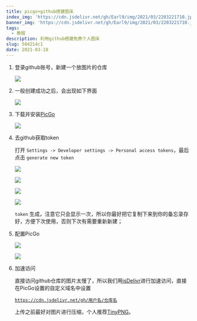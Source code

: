 ```yaml
---
title: picgo+github搭建图床
index_img: 'https://cdn.jsdelivr.net/gh/Earl9/img/2021/03/2203221710.jpg'
banner_img: 'https://cdn.jsdelivr.net/gh/Earl9/img/2021/03/2203221710.jpg'
tags:
  - 教程
description: 利用github搭建免费个人图床
slug: 584214c1
date: 2021-03-18
---
```

1. 登录github账号，新建一个放图片的仓库

   ![](https://cdn.jsdelivr.net/gh/Earl9/img/2021/03/1803181819.png)

2. 一般创建成功之后，会出现如下界面

   ![](https://cdn.jsdelivr.net/gh/Earl9/img/2021/03/1803181820.png)

3. 下载并安装[PicGo](https://molunerfinn.com/PicGo/)

   ![](https://cdn.jsdelivr.net/gh/Earl9/img/2021/03/1803181821.png)

4. 去github获取token

   打开 `Settings -> Developer settings -> Personal access tokens`，最后点击 `generate new token`

   ![](https://cdn.jsdelivr.net/gh/Earl9/img/2021/03/1803181825.png)

   ![](https://cdn.jsdelivr.net/gh/Earl9/img/2021/03/1803181827.png)

   ![](https://cdn.jsdelivr.net/gh/Earl9/img/2021/03/1803181828.png)

   ![](https://cdn.jsdelivr.net/gh/Earl9/img/2021/03/1803181830.png)

   `token` 生成，注意它只会显示一次，所以你最好把它复制下来到你的备忘录存好，方便下次使用，否则下次有需要重新新建；

5. 配置PicGo

   ![](https://cdn.jsdelivr.net/gh/Earl9/img/2021/03/1803181831.png)

   ![](https://cdn.jsdelivr.net/gh/Earl9/img/2021/03/1803181832.png)

6. 加速访问

   直接访问github仓库的图片太慢了，所以我们用[jsDelivr](https://links.jianshu.com/go?to=https%3A%2F%2Fwww.jsdelivr.com%2F)进行加速访问，直接在PicGo设置的自定义域名中设置

   <code>https://cdn.jsdelivr.net/gh/用户名/仓库名</code>

   上传之前最好对图片进行压缩，个人推荐[TinyPNG](https://tinyjpg.com/)。

